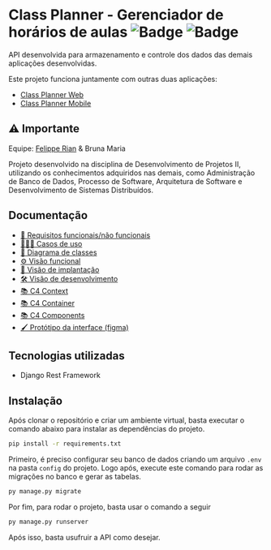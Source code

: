 # Class Planner - Gerenciador de horários de aulas ![Badge](https://img.shields.io/static/v1?label=python&message=v3.10.9&color=lightblue&style=flat&logo=python)  ![Badge](https://img.shields.io/static/v1?label=django&message=v4.2.1&color=green&style=flat&logo=DJANGO)
 
<!-- <br />
<p align="center">
  <img src="https://github.com/ImFelippe365/lost-and-found/blob/main/static/svg/logo-colorful.svg" />
</p>
<br /> -->

API desenvolvida para armazenamento e controle dos dados das demais aplicações desenvolvidas.

Este projeto funciona juntamente com outras duas aplicações:
- [Class Planner Web](https://github.com/ImFelippe365/class-planner-web)
- [Class Planner Mobile](https://github.com/brunamariap/class-planner-mobile)

## ⚠️ Importante

Equipe: [Felippe Rian](https://github.com/ImFelippe365) & Bruna Maria

Projeto desenvolvido na disciplina de Desenvolvimento de Projetos II, utilizando os conhecimentos adquiridos nas demais, como Administração de Banco de Dados, Processo de Software, Arquitetura de Software e Desenvolvimento de Sistemas Distribuídos.

  
## Documentação

- [📄 Requisitos funcionais/não funcionais](https://docs.google.com/document/d/1W0PZumCOEnWrw8nvs900WqyFFRIyaeNj_PJDtZl1DhM/edit?usp=sharing)
- [👩🏻‍💻 Casos de uso](https://drive.google.com/file/d/1HHqFz7Sb1RquMtgSM0DuvqeMxMB2EQo3/view?usp=sharing)
- [🔗 Diagrama de classes](https://drive.google.com/file/d/1erp659dM3bxscE1tWZPmXEuS7V5sG7QI/view?usp=sharing)
- [⚙️ Visão funcional](https://drive.google.com/file/d/1HHqFz7Sb1RquMtgSM0DuvqeMxMB2EQo3/view?usp=sharing)
- [🔌 Visão de implantação](https://drive.google.com/file/d/1Re7xWZ-Pn726eTdb5cy-uro7NDB54fok/view)
- [🛠️ Visão de desenvolvimento](https://drive.google.com/file/d/1FxTzWoDgvyjRcIi4fNmS6tAe74MIEBfk/view?usp=sharing)
- [📚 C4 Context](https://drive.google.com/file/d/1q8C6XeyYlhlWZl0zyRHXCN54XjZHltkx/view?usp=sharing)
- [📚 C4 Container](https://drive.google.com/file/d/1pSIy8rnFrcqavpi9rYyxzk8V3EOXN_3S/view?usp=sharing)
- [📚 C4 Components](https://drive.google.com/file/d/14jmNeFA_Q00dZMZwj3luIi29YhQ7VAmJ/view?usp=sharing)
- [🖌️ Protótipo da interface (figma)](https://www.figma.com/file/2ugIt3gj5LtXetdSzGIfRO/Class-Planner?type=design&node-id=2%3A4&mode=design&t=p49KBSTQYvEmCpWY-1)

## Tecnologias utilizadas

- Django Rest Framework

## Instalação

Após clonar o repositório e criar um ambiente virtual, basta executar o comando abaixo para instalar as dependências do projeto.

```bash
pip install -r requirements.txt
```

Primeiro, é preciso configurar seu banco de dados criando um arquivo `.env` na pasta `config` do projeto.
Logo após, execute este comando para rodar as migrações no banco e gerar as tabelas.
```bash
py manage.py migrate
```

Por fim, para rodar o projeto, basta usar o comando a seguir
```bash
py manage.py runserver
```

Após isso, basta usufruir a API como desejar.
